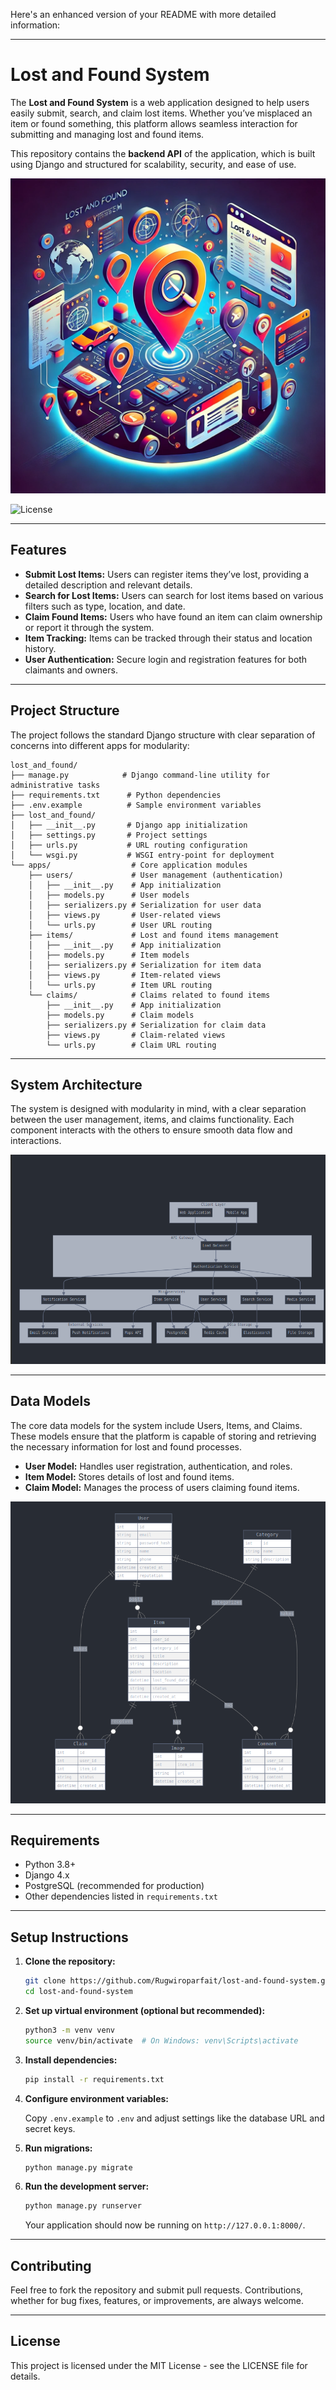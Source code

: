 Here's an enhanced version of your README with more detailed information:

----------

# Lost and Found System

The **Lost and Found System** is a web application designed to help users easily submit, search, and claim lost items. Whether you’ve misplaced an item or found something, this platform allows seamless interaction for submitting and managing lost and found items.

This repository contains the **backend API** of the application, which is built using Django and structured for scalability, security, and ease of use.

![Lost And Found Logo](Lost_and_found.webp  "Lost_And_Found")

![License](https://img.shields.io/badge/license-MIT-green.svg)

----------

## Features

-   **Submit Lost Items:** Users can register items they’ve lost, providing a detailed description and relevant details.
-   **Search for Lost Items:** Users can search for lost items based on various filters such as type, location, and date.
-   **Claim Found Items:** Users who have found an item can claim ownership or report it through the system.
-   **Item Tracking:** Items can be tracked through their status and location history.
-   **User Authentication:** Secure login and registration features for both claimants and owners.

----------

## Project Structure

The project follows the standard Django structure with clear separation of concerns into different apps for modularity:

```
lost_and_found/
├── manage.py            # Django command-line utility for administrative tasks
├── requirements.txt      # Python dependencies
├── .env.example          # Sample environment variables
├── lost_and_found/
│   ├── __init__.py       # Django app initialization
│   ├── settings.py       # Project settings
│   ├── urls.py           # URL routing configuration
│   └── wsgi.py           # WSGI entry-point for deployment
└── apps/                  # Core application modules
    ├── users/             # User management (authentication)
    │   ├── __init__.py    # App initialization
    │   ├── models.py      # User models
    │   ├── serializers.py # Serialization for user data
    │   ├── views.py       # User-related views
    │   └── urls.py        # User URL routing
    ├── items/             # Lost and found items management
    │   ├── __init__.py    # App initialization
    │   ├── models.py      # Item models
    │   ├── serializers.py # Serialization for item data
    │   ├── views.py       # Item-related views
    │   └── urls.py        # Item URL routing
    └── claims/            # Claims related to found items
        ├── __init__.py    # App initialization
        ├── models.py      # Claim models
        ├── serializers.py # Serialization for claim data
        ├── views.py       # Claim-related views
        └── urls.py        # Claim URL routing

```

----------

## System Architecture

The system is designed with modularity in mind, with a clear separation between the user management, items, and claims functionality. Each component interacts with the others to ensure smooth data flow and interactions.

![Lost And Found Logo](LostAndFoundSystemArchitecture.png  "Lost_And_Found")

----------

## Data Models

The core data models for the system include Users, Items, and Claims. These models ensure that the platform is capable of storing and retrieving the necessary information for lost and found processes.

-   **User Model:** Handles user registration, authentication, and roles.
-   **Item Model:** Stores details of lost and found items.
-   **Claim Model:** Manages the process of users claiming found items.

![Lost And Found Logo](LostAndFoundDataModels.png  "Lost_And_Found")

----------

## Requirements

-   Python 3.8+
-   Django 4.x
-   PostgreSQL (recommended for production)
-   Other dependencies listed in `requirements.txt`

----------

## Setup Instructions

1.  **Clone the repository:**
    
    ```bash
    git clone https://github.com/Rugwiroparfait/lost-and-found-system.git
    cd lost-and-found-system
    
    ```
    
2.  **Set up virtual environment (optional but recommended):**
    
    ```bash
    python3 -m venv venv
    source venv/bin/activate  # On Windows: venv\Scripts\activate
    
    ```
    
3.  **Install dependencies:**
    
    ```bash
    pip install -r requirements.txt
    
    ```
    
4.  **Configure environment variables:**
    
    Copy `.env.example` to `.env` and adjust settings like the database URL and secret keys.
    
5.  **Run migrations:**
    
    ```bash
    python manage.py migrate
    
    ```
    
6.  **Run the development server:**
    
    ```bash
    python manage.py runserver
    
    ```
    
    Your application should now be running on `http://127.0.0.1:8000/`.
    

----------

## Contributing

Feel free to fork the repository and submit pull requests. Contributions, whether for bug fixes, features, or improvements, are always welcome.

----------

## License

This project is licensed under the MIT License - see the LICENSE file for details.

